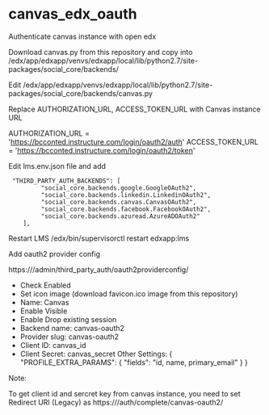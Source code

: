 # canvas_edx_oauth
Authenticate canvas instance with open edx

Download canvas.py from this repository and copy into /edx/app/edxapp/venvs/edxapp/local/lib/python2.7/site-packages/social_core/backends/

Edit /edx/app/edxapp/venvs/edxapp/local/lib/python2.7/site-packages/social_core/backends/canvas.py

Replace AUTHORIZATION_URL, ACCESS_TOKEN_URL with Canvas instance URL

AUTHORIZATION_URL = 'https://bcconted.instructure.com/login/oauth2/auth'
ACCESS_TOKEN_URL = 'https://bcconted.instructure.com/login/oauth2/token'

Edit lms.env.json file and add 
```
 "THIRD_PARTY_AUTH_BACKENDS": [
         "social_core.backends.google.GoogleOAuth2",
         "social_core.backends.linkedin.LinkedinOAuth2",
         "social_core.backends.canvas.CanvasOAuth2",
         "social_core.backends.facebook.FacebookOAuth2",
         "social_core.backends.azuread.AzureADOAuth2"
    ],
```
Restart LMS
/edx/bin/supervisorctl restart edxapp:lms

Add oauth2 provider config

https://<lmsurl>/admin/third_party_auth/oauth2providerconfig/

- Check Enabled
- Set icon image (download favicon.ico image from this repository)
- Name: Canvas
- Enable Visible
- Enable Drop existing session
- Backend name: canvas-oauth2
- Provider slug: canvas-oauth2
- Client ID: canvas_id
- Client Secret: canvas_secret
Other Settings:
{
    "PROFILE_EXTRA_PARAMS": {
        "fields": "id, name, primary_email"
    }
}



Note:

To get client id and sercret key from canvas instance, you need to set Redirect URI (Legacy) as https://<lmsurl>/auth/complete/canvas-oauth2/
